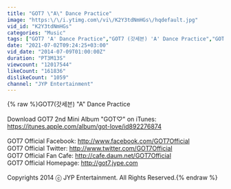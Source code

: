 ```yaml
---
title: "GOT7 \"A\" Dance Practice"
image: "https:\/\/i.ytimg.com\/vi\/K2Y3tdNmHGs\/hqdefault.jpg"
vid_id: "K2Y3tdNmHGs"
categories: "Music"
tags: ["GOT7 'A' Dance Practice","GOT7 (갓세븐) 'A' Dance Practice","GOT7 A 안무 영상"]
date: "2021-07-02T09:24:25+03:00"
vid_date: "2014-07-09T01:00:00Z"
duration: "PT3M13S"
viewcount: "12017544"
likeCount: "161836"
dislikeCount: "1059"
channel: "JYP Entertainment"
---
```

{% raw %}GOT7(갓세븐) &quot;A&quot; Dance Practice<br /><br />Download GOT7 2nd Mini Album &quot;GOT♡&quot; on iTunes:<br /><a rel="nofollow" target="blank" href="https://itunes.apple.com/album/got-love/id892276874">https://itunes.apple.com/album/got-love/id892276874</a><br /><br />GOT7 Official Facebook: <a rel="nofollow" target="blank" href="http://www.facebook.com/GOT7Official">http://www.facebook.com/GOT7Official</a><br />GOT7 Official Twitter: <a rel="nofollow" target="blank" href="http://www.twitter.com/GOT7Official">http://www.twitter.com/GOT7Official</a><br />GOT7 Official Fan Cafe: <a rel="nofollow" target="blank" href="http://cafe.daum.net/GOT7Official">http://cafe.daum.net/GOT7Official</a><br />GOT7 Official Homepage: <a rel="nofollow" target="blank" href="http://got7.jype.com">http://got7.jype.com</a><br /><br />Copyrights 2014 ⓒ JYP Entertainment. All Rights Reserved.{% endraw %}
